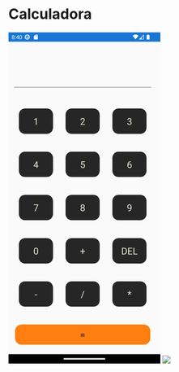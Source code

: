 # Calculadora 

<img src="Screenshot_1684788049.png" width="300"/>

<img src="gifCalc.gif" width="300"/>
